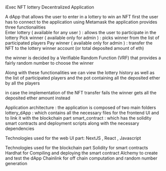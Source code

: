 iExec NFT lottery Decentralized Application

A dApp that allows the user to enter in a lottery to win an NFT
first the user has to connect to the application using Metamask
the application provides three functionalities\
Enter lottery ( available for any user ) : allows the user to participate in the lottery
Pick winner ( available only for admin ) : picks winner from the list of participated players
Pay winner ( available only for admin ) : transfer the NFT to the lottery winner account (or total deposited amount of eth)

the winner is decided by a Verifiable Random Function (VRF) that provides a fairly random number to choose the winner

Along with these functionalities we can view the lottery history as well as the list of participated players and the pot containing all the deposited
ether by all the players

in case the implementation of the NFT transfer fails the winner gets all the deposited ether amount instead

Application architecture :
the application is composed of two main folders
lottery_dApp : which contains all the necessary files for the frontend UI and to link it with the blockchain part
smart_contract : which has the solidity smart contracts and deployment scripts along with the necessary dependencies

Technologies used for the web UI part:
NextJS , React , Javascript

Technologies used for the blockchain part
Solidity for smart contracts
Hardhat for Compiling and deploying the smart contract
Alchemy to create and test the dApp
Chainlink for off chain computation and random number generation
